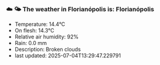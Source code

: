 ### ☁️ 🌤️  The weather in Florianópolis is: Florianópolis

- Temperature: 14.4°C
- On flesh: 14.3°C
- Relative air humidity: 92%
- Rain: 0.0 mm
- Description: Broken clouds
- last updated: 2025-07-04T13:29:47.229791
